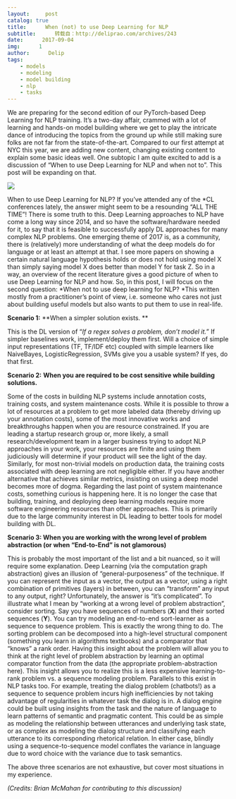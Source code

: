 ```yaml
---
layout:     post
catalog: true
title:      When (not) to use Deep Learning for NLP
subtitle:      转载自：http://deliprao.com/archives/243
date:      2017-09-04
img:      1
author:      Delip
tags:
    - models
    - modeling
    - model building
    - nlp
    - tasks
---
```


We are preparing for the second edition of our PyTorch-based Deep Learning for NLP training. It’s a two-day affair, crammed with a lot of learning and hands-on model building where we get to play the intricate dance of introducing the topics from the ground up while still making sure folks are not far from the state-of-the-art. Compared to our first attempt at NYC this year, we are adding new content, changing existing content to explain some basic ideas well. One subtopic I am quite excited to add is a discussion of “When to use Deep Learning for NLP and when not to”. This post will be expanding on that.

![](https://i2.wp.com/deliprao.com/wp-content/uploads/2017/09/Pjt_Rzxu5j.jpg?resize=255%2C343)


When to use Deep Learning for NLP? If you’ve attended any of the *CL conferences lately, the answer might seem to be a resounding “ALL THE TIME”! There is some truth to this. Deep Learning approaches to NLP have come a long way since 2014, and so have the software/hardware needed for it, to say that it is feasible to successfully apply DL approaches for many complex NLP problems. One emerging theme of 2017 is, as a community, there is (relatively) more understanding of what the deep models do for language or at least an attempt at that. I see more papers on showing a certain natural language hypothesis holds or does not hold using model X than simply saying model X does better than model Y for task Z. So in a way, an overview of the recent literature gives a good picture of when to use Deep Learning for NLP and how. So, in this post, I will focus on the second question: *When not to use deep learning for NLP? *This written mostly from a practitioner’s point of view, i.e. someone who cares not just about building useful models but also wants to put them to use in real-life.

**Scenario 1:** **When a simpler solution exists. **

This is the DL version of “*If a regex solves a problem, don’t model it.*” If simpler baselines work, implement/deploy them first. Will a choice of simple input representations (TF, TF/IDF etc) coupled with simple learners like NaiveBayes, LogisticRegression, SVMs give you a usable system? If yes, do that first.

**Scenario 2:** **When you are required to be cost sensitive while building solutions.**

Some of the costs in building NLP systems include annotation costs, training costs, and system maintenance costs. While it is possible to throw a lot of resources at a problem to get more labeled data (thereby driving up your annotation costs), some of the most innovative works and breakthroughs happen when you are resource constrained. If you are leading a startup research group or, more likely, a small research/development team in a larger business trying to adopt NLP approaches in your work, your resources are finite and using them judiciously will determine if your product will see the light of the day. Similarly, for most non-trivial models on production data, the training costs associated with deep learning are not negligible either. If you have another alternative that achieves similar metrics, insisting on using a deep model becomes more of dogma. Regarding the last point of system maintenance costs, something curious is happening here. It is no longer the case that building, training, and deploying deep learning models require more software engineering resources than other approaches. This is primarily due to the large community interest in DL leading to better tools for model building with DL.

**Scenario 3: When you are working with the wrong level of problem abstraction (or when “End-to-End” is not glamorous)**

This is probably the most important of the list and a bit nuanced, so it will require some explanation. Deep Learning (via the computation graph abstraction) gives an illusion of “general-purposeness” of the technique. If you can represent the input as a vector, the output as a vector, using a right combination of primitives (layers) in between, you can “transform” any input to any output, right? Unfortunately, the answer is “it’s complicated”. To illustrate what I mean by “working at a wrong level of problem abstraction”, consider sorting. Say you have sequences of numbers (**X**) and their sorted sequences (**Y**). You can try modeling an end-to-end sort-learner as a sequence to sequence problem. This is exactly the wrong thing to do. The sorting problem can be decomposed into a high-level structural component (something you learn in algorithms textbooks) and a comparator that “knows” a rank order. Having this insight about the problem will allow you to think at the right level of problem abstraction by learning an optimal comparator function from the data (the appropriate problem-abstraction here). This insight allows you to realize this is a less expensive learning-to-rank problem vs. a sequence modeling problem. Parallels to this exist in NLP tasks too. For example, treating the dialog problem (chatbots!) as a sequence to sequence problem incurs high inefficiencies by not taking advantage of regularities in whatever task the dialog is in. A dialog engine could be built using insights from the task and the nature of language to learn patterns of semantic and pragmatic content. This could be as simple as modeling the relationship between utterances and underlying task state, or as complex as modeling the dialog structure and classifying each utterance to its corresponding rhetorical relation. In either case, blindly using a sequence-to-sequence model conflates the variance in language due to word choice with the variance due to task semantics.

The above three scenarios are not exhaustive, but cover most situations in my experience.

*(Credits: Brian McMahan for contributing to this discussion)*
